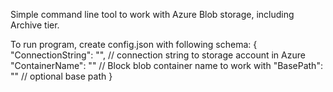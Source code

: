 Simple command line tool to work with Azure Blob storage, including Archive tier.

To run program, create config.json with following schema:
{
  "ConnectionString": "", // connection string to storage account in Azure
  "ContainerName":  "" // Block blob container name to work with
  "BasePath": "" // optional base path
}